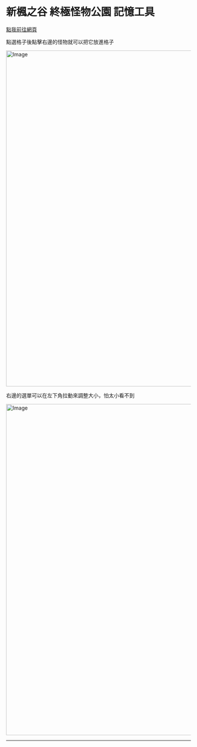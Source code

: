 # 新楓之谷 終極怪物公園 記憶工具

[點我前往網頁](https://k2210000.github.io/Maplestory-MonsterPark-tool-Website/)

點選格子後點擊右邊的怪物就可以把它放進格子

<img width="1570" height="916" alt="Image" src="https://github.com/user-attachments/assets/d0fbee0d-c57a-4e3f-a4bd-93a228327c51" />

右邊的選單可以在左下角拉動來調整大小，怕太小看不到

<img width="663" height="903" alt="Image" src="https://github.com/user-attachments/assets/f4d15b2b-001a-4833-9fd7-530f594e7305" />

---
